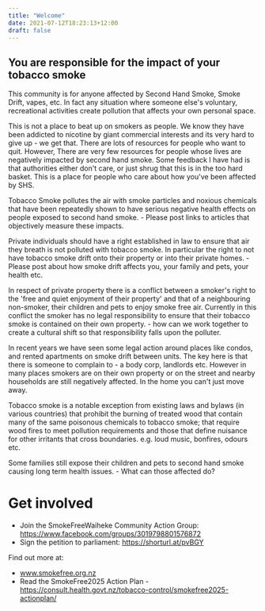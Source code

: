 ```yaml
---
title: "Welcome"
date: 2021-07-12T18:23:13+12:00
draft: false
---
```


## You are responsible for the impact of your tobacco smoke

This community is for anyone affected by Second Hand Smoke, Smoke Drift, vapes, etc. In fact any situation where someone else's voluntary, recreational activities create pollution that affects your own personal space.

This is not a place to beat up on smokers as people. We know they have been addicted to nicotine by giant commercial interests and its very hard to give up - we get that. There are lots of resources for people who want to quit. However, There are very few resources for people whose lives are negatively impacted by second hand smoke. Some feedback I have had is that authorities either don't care, or just shrug that this is in the too hard basket. This is a place for people who care about how you've been affected by SHS.

Tobacco Smoke pollutes the air with smoke particles and noxious chemicals that have been repeatedly shown to have serious negative health effects on people exposed to second hand smoke. - Please post links to articles that objectively measure these impacts.

Private individuals should have a right established in law to ensure that air they breath is not polluted with tobacco smoke. In particular the right to not have tobacco smoke drift onto their property or into their private homes. - Please post about how smoke drift affects you, your family and pets, your health etc.

In respect of private property there is a conflict between a smoker's right to the 'free and quiet enjoyment of their property' and that of a neighbouring non-smoker, their children and pets to enjoy smoke free air. Currently in this conflict the smoker has no legal responsibility to ensure that their tobacco smoke is contained on their own property. - how can we work together to create a cultural shift so that responsibility falls upon the polluter.

In recent years we have seen some legal action around places like condos, and rented apartments on smoke drift between units. The key here is that there is someone to complain to - a body corp, landlords etc. However in many places smokers are on their own property or on the street and nearby households are still negatively affected. In the home you can't just move away.

Tobacco smoke is a notable exception from existing laws and bylaws (in various countries) that prohibit the burning of treated wood that contain many of the same poisonous chemicals to tobacco smoke; that require wood fires to meet pollution requirements and those that define nuisance for other irritants that cross boundaries. e.g. loud music, bonfires, odours etc.

Some families still expose their children and pets to second hand smoke causing long term health issues. - What can those affected do?

# Get involved

* Join the SmokeFreeWaiheke Community Action Group: https://www.facebook.com/groups/3019798801576872
* Sign the petition to parliament: https://shorturl.at/pvBGY

Find out more at:

* www.smokefree.org.nz
* Read the SmokeFree2025 Action Plan - https://consult.health.govt.nz/tobacco-control/smokefree2025-actionplan/
  